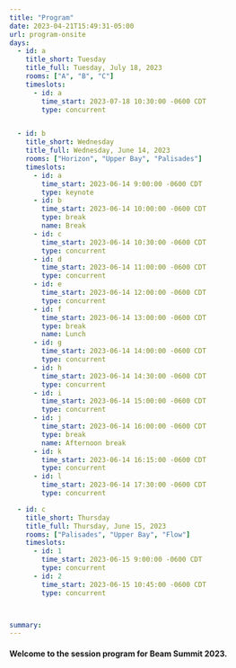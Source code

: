 ```yaml
---
title: "Program"
date: 2023-04-21T15:49:31-05:00
url: program-onsite
days: 
  - id: a
    title_short: Tuesday
    title_full: Tuesday, July 18, 2023
    rooms: ["A", "B", "C"]
    timeslots: 
      - id: a
        time_start: 2023-07-18 10:30:00 -0600 CDT
        type: concurrent


  - id: b
    title_short: Wednesday
    title_full: Wednesday, June 14, 2023
    rooms: ["Horizon", "Upper Bay", "Palisades"]
    timeslots: 
      - id: a
        time_start: 2023-06-14 9:00:00 -0600 CDT
        type: keynote
      - id: b
        time_start: 2023-06-14 10:00:00 -0600 CDT
        type: break
        name: Break
      - id: c
        time_start: 2023-06-14 10:30:00 -0600 CDT
        type: concurrent
      - id: d
        time_start: 2023-06-14 11:00:00 -0600 CDT
        type: concurrent
      - id: e
        time_start: 2023-06-14 12:00:00 -0600 CDT
        type: concurrent
      - id: f
        time_start: 2023-06-14 13:00:00 -0600 CDT
        type: break
        name: Lunch
      - id: g
        time_start: 2023-06-14 14:00:00 -0600 CDT
        type: concurrent
      - id: h
        time_start: 2023-06-14 14:30:00 -0600 CDT
        type: concurrent
      - id: i
        time_start: 2023-06-14 15:00:00 -0600 CDT
        type: concurrent
      - id: j
        time_start: 2023-06-14 16:00:00 -0600 CDT
        type: break
        name: Afternoon break
      - id: k
        time_start: 2023-06-14 16:15:00 -0600 CDT
        type: concurrent
      - id: l
        time_start: 2023-06-14 17:30:00 -0600 CDT
        type: concurrent

  - id: c
    title_short: Thursday
    title_full: Thursday, June 15, 2023
    rooms: ["Palisades", "Upper Bay", "Flow"]
    timeslots: 
      - id: 1
        time_start: 2023-06-15 9:00:00 -0600 CDT
        type: concurrent
      - id: 2
        time_start: 2023-06-15 10:45:00 -0600 CDT
        type: concurrent



summary: 
---
```


<h4 class="mb-4">Welcome to the session program for Beam Summit 2023. </h4>

<script type="text/javascript" src="https://sessionize.com/api/v2/xmtowqnb/view/GridSmart"></script>